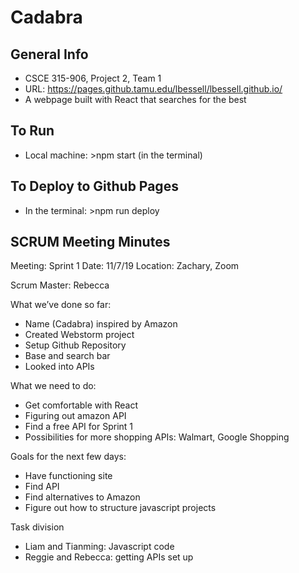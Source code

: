 # Cadabra

## General Info
- CSCE 315-906, Project 2, Team 1
- URL: https://pages.github.tamu.edu/lbessell/lbessell.github.io/
- A webpage built with React that searches for the best 

## To Run
- Local machine: >npm start (in the terminal)

## To Deploy to Github Pages
- In the terminal: >npm run deploy

## SCRUM Meeting Minutes
Meeting: Sprint 1 
Date: 11/7/19
Location: Zachary, Zoom

Scrum Master: Rebecca

What we’ve done so far:
-	Name (Cadabra) inspired by Amazon
-	Created Webstorm project 
-	Setup Github Repository
-	Base and search bar
-	Looked into APIs

What we need to do:
-	Get comfortable with React
-	Figuring out amazon API 
-	Find a free API for Sprint 1
-	Possibilities for more shopping APIs: 
	    Walmart, Google Shopping

Goals for the next few days:
-	Have functioning site 
-	Find API
-	Find alternatives to Amazon
-	Figure out how to structure javascript projects

Task division
-	Liam and Tianming: Javascript code
-	Reggie and Rebecca: getting APIs set up

